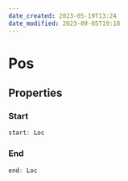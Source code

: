 ```yaml
---
date_created: 2023-05-19T13:24
date_modified: 2023-09-05T19:18
---
```

# Pos

## Properties

### Start

```ts
start: Loc
```

### End

```ts
end: Loc
```
